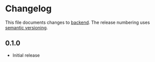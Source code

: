 # Changelog

This file documents changes to [backend](). The release numbering uses [semantic versioning](http://semver.org).

## 0.1.0

* Initial release
